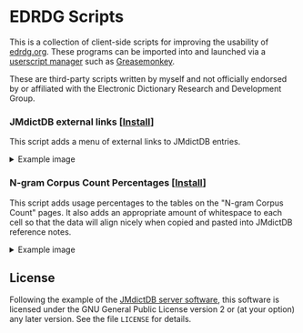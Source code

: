 # EDRDG Scripts
This is a collection of client-side scripts for improving the usability of [edrdg.org](https://www.edrdg.org/).
These programs can be imported into and launched via a [userscript manager](https://en.wikipedia.org/wiki/Userscript_manager)
such as [Greasemonkey](https://en.wikipedia.org/wiki/Greasemonkey).

These are third-party scripts written by myself and not officially endorsed by or
affiliated with the Electronic Dictionary Research and Development Group.

### JMdictDB external links [[Install](https://github.com/stephenmk/edrdg-scripts/raw/main/jmdictdb_ext_link_menu.user.js)]
This script adds a menu of external links to JMdictDB entries.

<details>
  <summary>Example image</summary>

  ![links.png](img/links2.png)
</details>


### N-gram Corpus Count Percentages [[Install](https://github.com/stephenmk/edrdg-scripts/raw/main/corpus_count_percentages.user.js)]
This script adds usage percentages to the tables on the "N-gram Corpus Count" pages. It also adds an
appropriate amount of whitespace to each cell so that the data will align nicely when copied and
pasted into JMdictDB reference notes.

<details>
  <summary>Example image</summary>

  ![counts.png](img/counts2.png)
</details>

## License
Following the example of the [JMdictDB server software](https://gitlab.com/yamagoya/jmdictdb),
this software is licensed under the GNU General Public License version 2 or (at your option)
any later version. See the file `LICENSE` for details.
